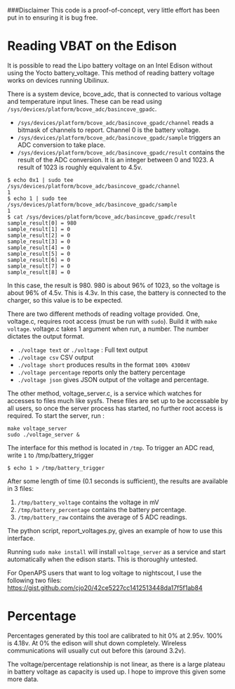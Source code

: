 ###Disclaimer
This code is a proof-of-concept, very little effort has been put in to ensuring it is bug free.

# Reading VBAT on the Edison

It is possible to read the Lipo battery voltage on an Intel Edison without using the Yocto battery_voltage. This method of reading battery voltage works on devices running Ubilinux.

There is a system device, bcove_adc, that is connected to various voltage and temperature input lines. These can be read using `/sys/devices/platform/bcove_adc/basincove_gpadc`. 

* `/sys/devices/platform/bcove_adc/basincove_gpadc/channel` reads a bitmask of channels to report. Channel 0 is the battery voltage.
* `/sys/devices/platform/bcove_adc/basincove_gpadc/sample` triggers an ADC conversion to take place.
* `/sys/devices/platform/bcove_adc/basincove_gpadc/result` contains the result of the ADC conversion. It is an integer between 0 and 1023. A result of 1023 is roughly equivalent to 4.5v.

```
$ echo 0x1 | sudo tee /sys/devices/platform/bcove_adc/basincove_gpadc/channel
1
$ echo 1 | sudo tee /sys/devices/platform/bcove_adc/basincove_gpadc/sample
1
$ cat /sys/devices/platform/bcove_adc/basincove_gpadc/result
sample_result[0] = 980
sample_result[1] = 0
sample_result[2] = 0
sample_result[3] = 0
sample_result[4] = 0
sample_result[5] = 0
sample_result[6] = 0
sample_result[7] = 0
sample_result[8] = 0
```

In this case, the result is 980. 980 is about 96% of 1023, so the voltage is about 96% of 4.5v. This is 4.3v. In this case, the battery is connected to the charger, so this value is to be expected.


There are two different methods of reading voltage provided. One, voltage.c, requires root access (must be run with `sudo`). Build it with `make voltage`. voltage.c takes 1 argument when run, a number. The number dictates the output format.
* `./voltage text` or `./voltage` : Full text output
* `./voltage csv` CSV output
* `./voltage short` produces results in the format `100% 4300mV`
* `./voltage percentage` reports only the battery percentage
* `./voltage json` gives JSON output of the voltage and percentage.


The other method, voltage_server.c, is a service which watches for accesses to files much like sysfs. These files are set up to be accessable by all users, so once the server process has started, no further root access is required. 
To start the server, run :
```
make voltage_server
sudo ./voltage_server &
```

The interface for this method is located in `/tmp`. To trigger an ADC read, write `1` to /tmp/battery_trigger

```
$ echo 1 > /tmp/battery_trigger
```

After some length of time (0.1 seconds is sufficient), the results are available in 3 files:

1. `/tmp/battery_voltage` contains the voltage in mV
2. `/tmp/battery_percentage` contains the battery percentage.
3. `/tmp/battery_raw` contains the average of 5 ADC readings.

The python script, report_voltages.py, gives an example of how to use this interface.

Running `sudo make install` will install `voltage_server` as a service and start automatically when the edison starts. This is thoroughly untested.

For OpenAPS users that want to log voltage to nightscout, I use the following two files:
https://gist.github.com/cjo20/42ce5227cc1412513448da17f5f1ab84


# Percentage
Percentages generated by this tool are calibrated to hit 0% at 2.95v. 100% is 4.18v. At 0% the edison will shut down completely. Wireless communications will usually cut out before this (around 3.2v).

The voltage/percentage relationship is not linear, as there is a large plateau in battery voltage as capacity is used up. I hope to improve this given some more data.
